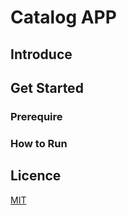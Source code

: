 # Catalog APP

## Introduce

## Get Started

### Prerequire

### How to Run

## Licence
[MIT](https://github.com/eryue0220/fullstack-nanodegree-vm/blob/master/LICENCE)